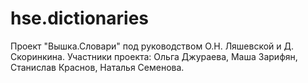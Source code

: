 # hse.dictionaries
Проект "Вышка.Словари" под руководством О.Н. Ляшевской и Д. Скоринкина. Участники проекта: Ольга Джураева, Маша Зарифян, Станислав Краснов, Наталья Семенова.

